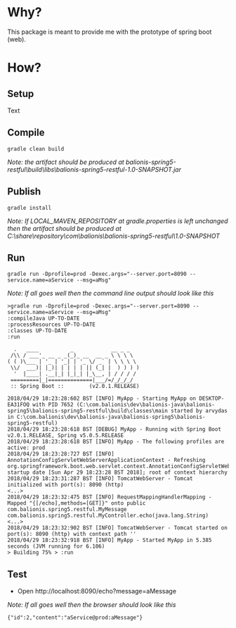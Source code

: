 # Why?

This package is meant to provide me with the prototype of spring boot (web).

# How?

## Setup

Text

## Compile

```
gradle clean build
```

_Note: the artifact should be produced at balionis-spring5-restful\build\libs\balionis-spring5-restful-1.0-SNAPSHOT.jar_

## Publish

```
gradle install
```

_Note: If LOCAL_MAVEN_REPOSITORY at gradle.properties is left unchanged then the artifact should be produced at C:\share\repository\com\balionis\balionis-spring5-restful\1.0-SNAPSHOT_

## Run

```
gradle run -Dprofile=prod -Dexec.args="--server.port=8090 --service.name=aService --msg=aMsg"
```

_Note: If all goes well then the command line output should look like this_
```
>gradle run -Dprofile=prod -Dexec.args="--server.port=8090 --service.name=aService --msg=aMsg"
:compileJava UP-TO-DATE
:processResources UP-TO-DATE
:classes UP-TO-DATE
:run

  .   ____          _            __ _ _
 /\\ / ___'_ __ _ _(_)_ __  __ _ \ \ \ \
( ( )\___ | '_ | '_| | '_ \/ _` | \ \ \ \
 \\/  ___)| |_)| | | | | || (_| |  ) ) ) )
  '  |____| .__|_| |_|_| |_\__, | / / / /
 =========|_|==============|___/=/_/_/_/
 :: Spring Boot ::        (v2.0.1.RELEASE)

2018/04/29 18:23:28:602 BST [INFO] MyApp - Starting MyApp on DESKTOP-EA31FOQ with PID 7652 (C:\com.balionis\dev\balionis-java\balionis-spring5\balionis-spring5-restful\build\classes\main started by arvydas in C:\com.balionis\dev\balionis-java\balionis-spring5\balionis-spring5-restful)
2018/04/29 18:23:28:618 BST [DEBUG] MyApp - Running with Spring Boot v2.0.1.RELEASE, Spring v5.0.5.RELEASE
2018/04/29 18:23:28:618 BST [INFO] MyApp - The following profiles are active: prod
2018/04/29 18:23:28:727 BST [INFO] AnnotationConfigServletWebServerApplicationContext - Refreshing org.springframework.boot.web.servlet.context.AnnotationConfigServletWebServerApplicationContext@7920ba90: startup date [Sun Apr 29 18:23:28 BST 2018]; root of context hierarchy
2018/04/29 18:23:31:287 BST [INFO] TomcatWebServer - Tomcat initialized with port(s): 8090 (http)
<...>
2018/04/29 18:23:32:475 BST [INFO] RequestMappingHandlerMapping - Mapped "{[/echo],methods=[GET]}" onto public com.balionis.spring5.restful.MyMessage com.balionis.spring5.restful.MyController.echo(java.lang.String)
<...>
2018/04/29 18:23:32:902 BST [INFO] TomcatWebServer - Tomcat started on port(s): 8090 (http) with context path ''
2018/04/29 18:23:32:918 BST [INFO] MyApp - Started MyApp in 5.385 seconds (JVM running for 6.106)
> Building 75% > :run
```

## Test

* Open http://localhost:8090/echo?message=aMessage

_Note: If all goes well then the browser should look like this_
```
{"id":2,"content":"aService@prod:aMessage"}
```
